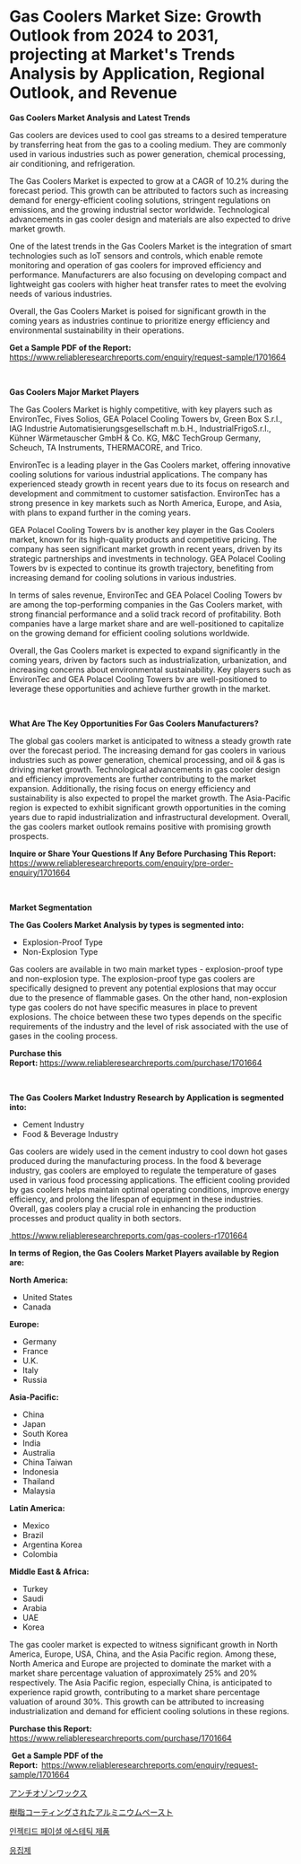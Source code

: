 <p><h1>Gas Coolers Market Size: Growth Outlook from 2024 to 2031, projecting at Market's Trends Analysis by Application, Regional Outlook, and Revenue</h1></p><p><strong>Gas Coolers Market Analysis and Latest Trends</strong></p>
<p><p>Gas coolers are devices used to cool gas streams to a desired temperature by transferring heat from the gas to a cooling medium. They are commonly used in various industries such as power generation, chemical processing, air conditioning, and refrigeration.</p><p>The Gas Coolers Market is expected to grow at a CAGR of 10.2% during the forecast period. This growth can be attributed to factors such as increasing demand for energy-efficient cooling solutions, stringent regulations on emissions, and the growing industrial sector worldwide. Technological advancements in gas cooler design and materials are also expected to drive market growth.</p><p>One of the latest trends in the Gas Coolers Market is the integration of smart technologies such as IoT sensors and controls, which enable remote monitoring and operation of gas coolers for improved efficiency and performance. Manufacturers are also focusing on developing compact and lightweight gas coolers with higher heat transfer rates to meet the evolving needs of various industries.</p><p>Overall, the Gas Coolers Market is poised for significant growth in the coming years as industries continue to prioritize energy efficiency and environmental sustainability in their operations.</p></p>
<p><strong>Get a Sample PDF of the Report:&nbsp;</strong> <a href="https://www.reliableresearchreports.com/enquiry/request-sample/1701664">https://www.reliableresearchreports.com/enquiry/request-sample/1701664</a></p>
<p>&nbsp;</p>
<p><strong>Gas Coolers Major Market Players</strong></p>
<p><p>The Gas Coolers Market is highly competitive, with key players such as EnvironTec, Fives Solios, GEA Polacel Cooling Towers bv, Green Box S.r.l., IAG Industrie Automatisierungsgesellschaft m.b.H., IndustrialFrigoS.r.l., Kühner Wärmetauscher GmbH & Co. KG, M&C TechGroup Germany, Scheuch, TA Instruments, THERMACORE, and Trico.</p><p>EnvironTec is a leading player in the Gas Coolers market, offering innovative cooling solutions for various industrial applications. The company has experienced steady growth in recent years due to its focus on research and development and commitment to customer satisfaction. EnvironTec has a strong presence in key markets such as North America, Europe, and Asia, with plans to expand further in the coming years.</p><p>GEA Polacel Cooling Towers bv is another key player in the Gas Coolers market, known for its high-quality products and competitive pricing. The company has seen significant market growth in recent years, driven by its strategic partnerships and investments in technology. GEA Polacel Cooling Towers bv is expected to continue its growth trajectory, benefiting from increasing demand for cooling solutions in various industries.</p><p>In terms of sales revenue, EnvironTec and GEA Polacel Cooling Towers bv are among the top-performing companies in the Gas Coolers market, with strong financial performance and a solid track record of profitability. Both companies have a large market share and are well-positioned to capitalize on the growing demand for efficient cooling solutions worldwide.</p><p>Overall, the Gas Coolers market is expected to expand significantly in the coming years, driven by factors such as industrialization, urbanization, and increasing concerns about environmental sustainability. Key players such as EnvironTec and GEA Polacel Cooling Towers bv are well-positioned to leverage these opportunities and achieve further growth in the market.</p></p>
<p>&nbsp;</p>
<p><strong>What Are The Key Opportunities For Gas Coolers Manufacturers?</strong></p>
<p><p>The global gas coolers market is anticipated to witness a steady growth rate over the forecast period. The increasing demand for gas coolers in various industries such as power generation, chemical processing, and oil & gas is driving market growth. Technological advancements in gas cooler design and efficiency improvements are further contributing to the market expansion. Additionally, the rising focus on energy efficiency and sustainability is also expected to propel the market growth. The Asia-Pacific region is expected to exhibit significant growth opportunities in the coming years due to rapid industrialization and infrastructural development. Overall, the gas coolers market outlook remains positive with promising growth prospects.</p></p>
<p><strong>Inquire or Share Your Questions If Any Before Purchasing This Report:</strong> <a href="https://www.reliableresearchreports.com/enquiry/pre-order-enquiry/1701664">https://www.reliableresearchreports.com/enquiry/pre-order-enquiry/1701664</a></p>
<p>&nbsp;</p>
<p><strong>Market Segmentation</strong></p>
<p><strong>The Gas Coolers Market Analysis by types is segmented into:</strong></p>
<p><ul><li>Explosion-Proof Type</li><li>Non-Explosion Type</li></ul></p>
<p><p>Gas coolers are available in two main market types - explosion-proof type and non-explosion type. The explosion-proof type gas coolers are specifically designed to prevent any potential explosions that may occur due to the presence of flammable gases. On the other hand, non-explosion type gas coolers do not have specific measures in place to prevent explosions. The choice between these two types depends on the specific requirements of the industry and the level of risk associated with the use of gases in the cooling process.</p></p>
<p><strong>Purchase this Report:&nbsp;</strong><a href="https://www.reliableresearchreports.com/purchase/1701664">https://www.reliableresearchreports.com/purchase/1701664</a></p>
<p>&nbsp;</p>
<p><strong>The Gas Coolers Market Industry Research by Application is segmented into:</strong></p>
<p><ul><li>Cement Industry</li><li>Food & Beverage Industry</li></ul></p>
<p><p>Gas coolers are widely used in the cement industry to cool down hot gases produced during the manufacturing process. In the food & beverage industry, gas coolers are employed to regulate the temperature of gases used in various food processing applications. The efficient cooling provided by gas coolers helps maintain optimal operating conditions, improve energy efficiency, and prolong the lifespan of equipment in these industries. Overall, gas coolers play a crucial role in enhancing the production processes and product quality in both sectors.</p></p>
<p><a href="https://www.reliableresearchreports.com/gas-coolers-r1701664">&nbsp;https://www.reliableresearchreports.com/gas-coolers-r1701664</a></p>
<p><strong>In terms of Region, the Gas Coolers Market Players available by Region are:</strong></p>
<p>
    <p> <strong> North America: </strong>
        <ul>
            <li>United States</li>
            <li>Canada</li>
        </ul>
        </p> 
    <p> <strong> Europe: </strong>
        <ul>
            <li>Germany</li>
            <li>France</li>
            <li>U.K.</li>
            <li>Italy</li>
            <li>Russia</li>
        </ul>
        </p> 
    <p> <strong> Asia-Pacific: </strong>
        <ul>
            <li>China</li>
            <li>Japan</li>
            <li>South Korea</li>
            <li>India</li>
            <li>Australia</li>
            <li>China Taiwan</li>
            <li>Indonesia</li>
            <li>Thailand</li>
            <li>Malaysia</li>
        </ul>
        </p> 
    <p> <strong> Latin America: </strong>
        <ul>
            <li>Mexico</li>
            <li>Brazil</li>
            <li>Argentina Korea</li>
            <li>Colombia</li>
        </ul>
        </p> 
    <p> <strong> Middle East & Africa: </strong>
        <ul>
            <li>Turkey</li>
            <li>Saudi</li>
            <li>Arabia</li>
            <li>UAE</li>
            <li>Korea</li>
        </ul>
    </p>
    </p>
<p><p>The gas cooler market is expected to witness significant growth in North America, Europe, USA, China, and the Asia Pacific region. Among these, North America and Europe are projected to dominate the market with a market share percentage valuation of approximately 25% and 20% respectively. The Asia Pacific region, especially China, is anticipated to experience rapid growth, contributing to a market share percentage valuation of around 30%. This growth can be attributed to increasing industrialization and demand for efficient cooling solutions in these regions.</p></p>
<p><strong>Purchase this Report: </strong><a href="https://www.reliableresearchreports.com/purchase/1701664">https://www.reliableresearchreports.com/purchase/1701664</a></p>
<p>&nbsp;<strong>Get a Sample PDF of the Report:&nbsp;&nbsp;</strong><a href="https://www.reliableresearchreports.com/enquiry/request-sample/1701664">https://www.reliableresearchreports.com/enquiry/request-sample/1701664</a></p>
<p><strong></strong></p>
<p><p><a href="https://github.com/Fatimaklein1/Market-Research-Report-List-1/blob/main/9099251156917.md">アンチオゾンワックス</a></p><p><a href="https://github.com/CloydAbbott2023/Market-Research-Report-List-2/blob/main/1136196156916.md">樹脂コーティングされたアルミニウムペースト</a></p><p><a href="https://medium.com/@emmettsaynford43546/%EC%96%BC%EA%B5%B4-%EB%AF%B8%EC%9A%A9-%EC%A0%9C%ED%92%88-%EC%8B%9C%EC%9E%A5-%EC%A1%B0%EC%82%AC-%EB%B0%8F-%EC%82%B0%EC%97%85-%EB%B0%9C%EC%A0%84-%EB%B0%8F-2031%EB%85%84%EA%B9%8C%EC%A7%80-%EC%98%88%EC%B8%A1-6830fa3a3cfc">인젝티드 페이셜 에스테틱 제품</a></p><p><a href="https://github.com/dollarearner151/Market-Research-Report-List-1/blob/main/1777309168161.md">응집제</a></p></p>